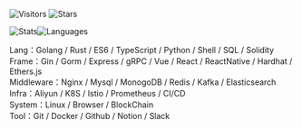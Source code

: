 <!-- Badge -->
![Visitors](https://visitor-badge.laobi.icu/badge?page_id=CcccFz.spiders&left_text=Visitors)
![Stars](https://img.shields.io/github/stars/CcccFz?label=Stars)

<!-- Stats -->
![Stats](https://github-readme-stats.vercel.app/api?username=CcccFz&hide_title=false&hide_border=true&show_icons=false&include_all_commits=true&count_private=true&line_height=20&theme=dracula)![Languages](https://github-readme-stats.vercel.app/api/top-langs/?username=CcccFz&hide_title=false&hide_border=true&layout=compact&theme=dracula)

Lang：Golang / Rust / ES6 / TypeScript / Python / Shell / SQL / Solidity  
Frame：Gin / Gorm / Express / gRPC / Vue / React / ReactNative / Hardhat / Ethers.js  
Middleware：Nginx / Mysql / MonogoDB / Redis / Kafka / Elasticsearch  
Infra：Aliyun / K8S / Istio / Prometheus / CI/CD   
System：Linux / Browser / BlockChain  
Tool：Git / Docker / Github / Notion / Slack  
